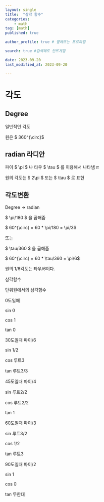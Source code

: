 ```yaml
---
layout: single
title:  "삼각 함수"
categories: 
    - math
tag: [math]
published: true

author_profile: true # 옆에뜨는 프로파일

search: true #검색해도 안뜨게함

date: 2023-09-20
last_modified_at: 2023-09-20

---
```


# 각도

## Degree

일반적인 각도

원은 $ 360^{\circ}$

## radian 라디안

파이 $ \pi $ 나 타우 $ \tau $ 를 이용해서 나타냄
$\pi$

원의 각도는 $ 2\pi $ 또는 $ \tau $ 로 표현 

## 각도변환

Degree -> radian

$ \pi/180 $ 을 곱해줌

$ 60^{\circ} = 60 *  \pi/180 = \pi/3$

또는

$ \tau/360 $ 을 곱해줌

$ 60^{\circ} = 60 *  \tau/360 = \pi/6$

원의 1/6각도는 타우/6이다.

 삼각함수

단위원에서의 삼각함수 

  

0도일때 

sin 0

cos 1

tan 0

30도일때  파이/6

sin 1/2

cos 루트3

tan 루트3/3

45도일때 파이/4

sin 루트2/2

cos 루트2/2

tan 1

60도일때 파이/3

sin 루트3/2

cos 1/2

tan 루트3

90도일때 파이/2

sin 1

cos 0

tan 무한대